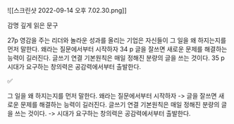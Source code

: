 
![[스크린샷 2022-09-14 오후 7.02.30.png]]

감명 깊게 읽은 문구 

27p  영감을 주는 리더와 놀라운 성과를 올리는 기업은 자신들이 그 일을 왜 하지는지를 먼저 말한다. 왜라는 질문에서부터 시작하자
34 p 글을 잘쓰면 새로운 문제를 해결하는 능력이 길러진다. 글쓰기 연결 기본원칙은 매일 정해진 분량의 글을 쓰는 것이다. 
35 p  시대가 요구하는 창의력은 공감력에서부터 출발한다.

✅

 그 일을 왜 하지는지를 먼저 말한다. 왜라는 질문에서부터 시작하자 -> 글을 잘쓰면 새로운 문제를 해결하는 능력이 길러진다. 글쓰기 연결 기본원칙은 매일 정해진 분량의 글을 쓰는 것이다. -> 시대가 요구하는 창의력은 공감력에서부터 출발한다.
